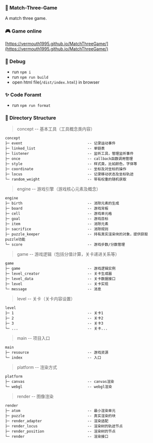 ### 🍻 Match-Three-Game
A match three game.

### 🎮 Game online
[https://vermouth1995.github.io/MatchThreeGame/](https://vermouth1995.github.io/MatchThreeGame/)

### 🔨 Debug

- run `npm i`
- run `npm run build`
- open html file(`/dist/index.html`) in browser

### ✨ Code Foramt

- run `npm run format`

### 🔖 Directory Structure

> concept -- 基本工具（工具概念类内容）

	concept
	├─ event                              -- 记录运动事件
	├─ linked_list                        -- 单链表
	├─ listener                           -- 监听工具，管理监听事件
	├─ once                               -- callback函数调用管理
	├─ style                              -- 样式类，比如颜色，字体等
	├─ coordinate                         -- 坐标及对坐标的操作
	├─ locus                              -- 记录移动状态及坐标轨迹
	└─ random_weight                      -- 带有权重的随机获取

> engine -- 游戏引擎（游戏核心元素及概念）

	engine
	├─ birth                              -- 消除元素的生成
	├─ board                              -- 游戏背板
	├─ cell                               -- 游戏单元格
	├─ goal                               -- 游戏目标
	├─ item                               -- 消除元素
	├─ sacrifice                          -- 消除规则
	├─ puzzle_keeper                      -- 持有真实渲染块的对象，提供获取puzzle功能
	└─ score                              -- 游戏步数/分数管理

> game -- 游戏逻辑（包括分值计算，关卡递进关系等）

	game
	├─ game                               -- 游戏逻辑实例
	├─ level_creator                      -- 关卡生成器
	├─ level_data                         -- 关卡数据接口
	├─ level                              -- 关卡实现
	└─ message                            -- 消息

> level -- 关卡（关卡内容设置）

	level
	├─ 1                                  -- 关卡1
	├─ 2                                  -- 关卡2
	├─ 3                                  -- 关卡3
	└─ ...                                -- 关卡...

> main -- 项目入口

	main
	├─ resource                           -- 游戏资源
	└─ index                              -- 入口

> platform -- 渲染方式

	platform
	├─ canvas                             -- canvas渲染
	└─ webgl                              -- webgl渲染

> render -- 图像渲染

	render
	├─ atom                               -- 最小渲染单元
	├─ puzzle                             -- 真实渲染的块
	├─ render_adapter                     -- 渲染适配
	├─ render_locus                       -- 渲染树的轨迹节点
	├─ render_position                    -- 渲染树的节点
	└─ render                             -- 渲染接口
